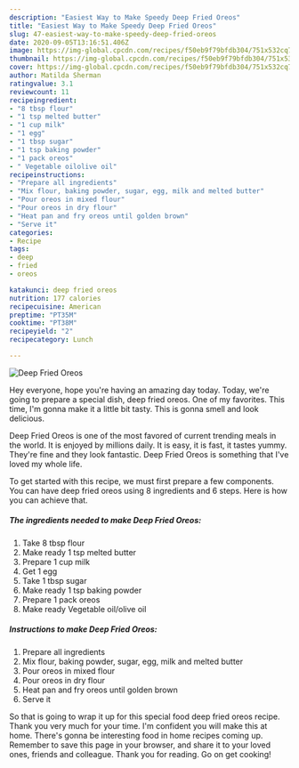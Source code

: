 ```yaml
---
description: "Easiest Way to Make Speedy Deep Fried Oreos"
title: "Easiest Way to Make Speedy Deep Fried Oreos"
slug: 47-easiest-way-to-make-speedy-deep-fried-oreos
date: 2020-09-05T13:16:51.406Z
image: https://img-global.cpcdn.com/recipes/f50eb9f79bfdb304/751x532cq70/deep-fried-oreos-recipe-main-photo.jpg
thumbnail: https://img-global.cpcdn.com/recipes/f50eb9f79bfdb304/751x532cq70/deep-fried-oreos-recipe-main-photo.jpg
cover: https://img-global.cpcdn.com/recipes/f50eb9f79bfdb304/751x532cq70/deep-fried-oreos-recipe-main-photo.jpg
author: Matilda Sherman
ratingvalue: 3.1
reviewcount: 11
recipeingredient:
- "8 tbsp flour"
- "1 tsp melted butter"
- "1 cup milk"
- "1 egg"
- "1 tbsp sugar"
- "1 tsp baking powder"
- "1 pack oreos"
- " Vegetable oilolive oil"
recipeinstructions:
- "Prepare all ingredients"
- "Mix flour, baking powder, sugar, egg, milk and melted butter"
- "Pour oreos in mixed flour"
- "Pour oreos in dry flour"
- "Heat pan and fry oreos until golden brown"
- "Serve it"
categories:
- Recipe
tags:
- deep
- fried
- oreos

katakunci: deep fried oreos 
nutrition: 177 calories
recipecuisine: American
preptime: "PT35M"
cooktime: "PT38M"
recipeyield: "2"
recipecategory: Lunch

---
```



![Deep Fried Oreos](https://img-global.cpcdn.com/recipes/f50eb9f79bfdb304/751x532cq70/deep-fried-oreos-recipe-main-photo.jpg)

Hey everyone, hope you're having an amazing day today. Today, we're going to prepare a special dish, deep fried oreos. One of my favorites. This time, I'm gonna make it a little bit tasty. This is gonna smell and look delicious.



Deep Fried Oreos is one of the most favored of current trending meals in the world. It is enjoyed by millions daily. It is easy, it is fast, it tastes yummy. They're fine and they look fantastic. Deep Fried Oreos is something that I've loved my whole life.


To get started with this recipe, we must first prepare a few components. You can have deep fried oreos using 8 ingredients and 6 steps. Here is how you can achieve that.

<!--inarticleads1-->

##### The ingredients needed to make Deep Fried Oreos:

1. Take 8 tbsp flour
1. Make ready 1 tsp melted butter
1. Prepare 1 cup milk
1. Get 1 egg
1. Take 1 tbsp sugar
1. Make ready 1 tsp baking powder
1. Prepare 1 pack oreos
1. Make ready  Vegetable oil/olive oil




<!--inarticleads2-->

##### Instructions to make Deep Fried Oreos:

1. Prepare all ingredients
1. Mix flour, baking powder, sugar, egg, milk and melted butter
1. Pour oreos in mixed flour
1. Pour oreos in dry flour
1. Heat pan and fry oreos until golden brown
1. Serve it




So that is going to wrap it up for this special food deep fried oreos recipe. Thank you very much for your time. I'm confident you will make this at home. There's gonna be interesting food in home recipes coming up. Remember to save this page in your browser, and share it to your loved ones, friends and colleague. Thank you for reading. Go on get cooking!
